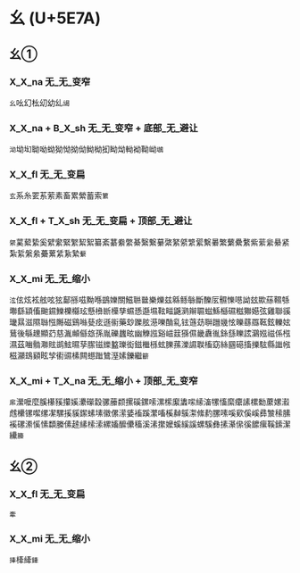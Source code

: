 # 幺 (U+5E7A)

## 幺①

### X_X_na 无_无_变窄
`幺`吆幻㭃㓜幼乣`㡫`

### X_X_na + B_X_sh 无_无_变窄 + 底部_无_避让
`泑`坳㘭聈呦蚴狕怮拗㑃䱂柪抝眑㶭軪袎靿岰`鴢`  

### X_X_fl 无_无_变扁
`玄`系糸䍗䒺萦素畜累縈蓄索`䉂`

### X_X_fl + T_X_sh 无_无_变扁 + 顶部_无_避让
`䋜`蒵蕠絷奚繴䌠緊䌓絜絮纂紊藄絭䌘綦繄繋繤綮䋈䋯䌎綤繫㬧繁蘩纍䋷紫䔝繠䋰紧紮䋢縏絫虆蔂䋕紥縶`蘻`

### X_X_mi 无_无_缩小 
`泫`伭炫袨舷呟㹡鄐搎嗞黝喺鷀㜰關鰦聮㡭樂爍兹緜鲧䋣斷䤕㕄䯥㦡㘂詏玆歞蕬韅綔壣繇顈傗䬀䥪鱳櫟㰃玹懸㰘㫁㰛孳䗾愻邎㙷䩙㽧鼷㶉辮䏉螆鯀櫾礘糍㺦嬨弦雞聯豀㼄㬎滋隰䏈惤䧰磁鷄噝甆痃遜䘗藥玅躒胘濨嚛酳乿铉䕖苭聨躖㡬怰皪蘨羉䩘鉉轢妶鶿後緐䟏顯䒛慈湚䫜㒡玈孫胤礫蠿昡幽觻誸谿嵫䈘猻儑畿纛㣧銯䌛䁻詃鸂娹禌係㭹濕茲㗀䯚㶌䝮鹚鮌㬤孶䐼镃纅盭瓅衒鎡檵槂蚿䑈蓀濼䜙聫槒窈絲㘥礠搐擽䮄縣䜝㡉稵灦䲻䫣眩孧䘘䝃榡闗䗹䠪鷥溼嫊鑠繼`籪`

### X_X_mi + T_X_na 无_无_缩小 + 顶部_无_变窄
`䋀`瀠嚒麼膎櫀豯攥㜎㶟礯縠骡䕨颣摞磎鏍嗦漯橴緳䵈㗪䌇滀㹎慉縻癳䛾樏勬䕷嫘瀫䖛欙镙噄缧㓗騾㨙貕䥛螦塐徽傫潆婱䙒蹊瀿㗜榽繛䳶㵖絛䋤䐯嗉嗘㰿傒嵠彞㶗䅴膆䙎磥潫慀愫纇縢傃䞽縤㮦溹縲㜅醿儽稸溪溸㩯嬤螇縘謑螺騱彝㨞濝㒍徯䭧瘰鞵鎍潔纝`籘`

## 幺②

### X_X_fl 无_无_变扁
`牽`

### X_X_mi 无_无_缩小
`撁`㯠縴`鏲`